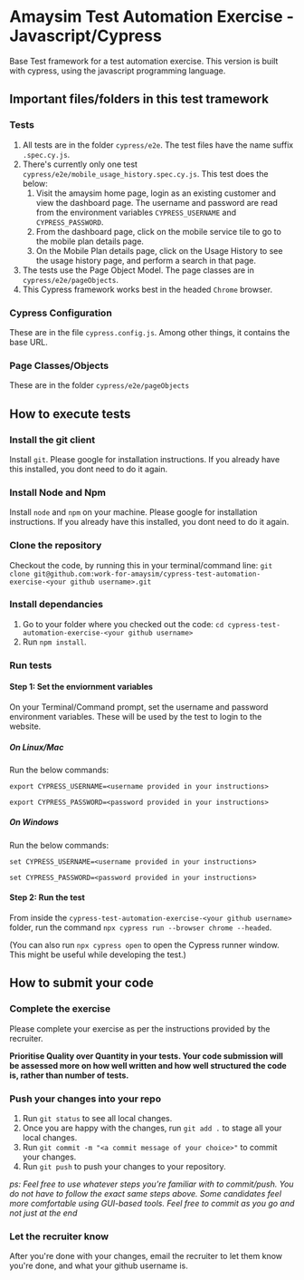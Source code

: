 # Amaysim Test Automation Exercise - Javascript/Cypress

Base Test framework for a test automation exercise. This version is built with cypress, using the javascript programming language.

## Important files/folders in this test tramework

### Tests
1. All tests are in the folder `cypress/e2e`. The test files have the name suffix `.spec.cy.js`.
1. There's currently only one test `cypress/e2e/mobile_usage_history.spec.cy.js`. This test does the below:
   1. Visit the amaysim home page, login as an existing customer and view the dashboard page. The username and password are read from the environment variables `CYPRESS_USERNAME` and `CYPRESS_PASSWORD`.
   1. From the dashboard page, click on the mobile service tile to go to the mobile plan details page.
   1. On the Mobile Plan details page, click on the Usage History to see the usage history page, and perform a search in that page.
1. The tests use the Page Object Model. The page classes are in `cypress/e2e/pageObjects`.
1. This Cypress framework works best in the headed `Chrome` browser.

### Cypress Configuration
These are in the file `cypress.config.js`. Among other things, it contains the base URL.

### Page Classes/Objects
These are in the folder `cypress/e2e/pageObjects`

## How to execute tests

### Install the git client
Install `git`. Please google for installation instructions. If you already have this installed, you dont need to do it again.

### Install Node and Npm
Install `node` and `npm` on your machine. Please google for installation instructions. If you already have this installed, you dont need to do it again.

### Clone the repository
Checkout the code, by running this in your terminal/command line: `git clone git@github.com:work-for-amaysim/cypress-test-automation-exercise-<your github username>.git`

### Install dependancies
1. Go to your folder where you checked out the code: `cd cypress-test-automation-exercise-<your github username>`
1. Run `npm install`.

### Run tests
#### Step 1: Set the enviornment variables
On your Terminal/Command prompt, set the username and password environment variables. These will be used by the test to login to the website.
##### On Linux/Mac
Run the below commands:

`export CYPRESS_USERNAME=<username provided in your instructions>`

`export CYPRESS_PASSWORD=<password provided in your instructions>`

##### On Windows
Run the below commands:

`set CYPRESS_USERNAME=<username provided in your instructions>`

`set CYPRESS_PASSWORD=<password provided in your instructions>`

#### Step 2: Run the test
From inside the `cypress-test-automation-exercise-<your github username>` folder, run the command `npx cypress run --browser chrome --headed`.

(You can also run `npx cypress open` to open the Cypress runner window. This might be useful while developing the test.)

## How to submit your code

### Complete the exercise
Please complete your exercise as per the instructions provided by the recruiter.

**Prioritise  Quality  over  Quantity  in  your  tests. Your  code submission  will  be assessed more on how well written and how well structured the code is, rather than number of tests.**
### Push your changes into your repo
1. Run `git status` to see all local changes.
2. Once you are happy with the changes, run `git add .` to stage all your local changes.
3. Run `git commit -m "<a commit message of your choice>"` to commit your changes.
4. Run `git push` to push your changes to your repository.

*ps: Feel free to use whatever steps you're familiar with to commit/push. You do not have to follow the exact same steps above. Some candidates feel more comfortable using GUI-based tools. Feel free to commit as you go and not just at the end*

### Let the recruiter know
After you're done with your changes, email the recruiter to let them know you're done, and what your github username is.
